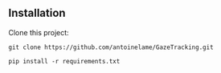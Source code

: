 ## Installation

Clone this project:

```shell
git clone https://github.com/antoinelame/GazeTracking.git
```

```shell
pip install -r requirements.txt
```
